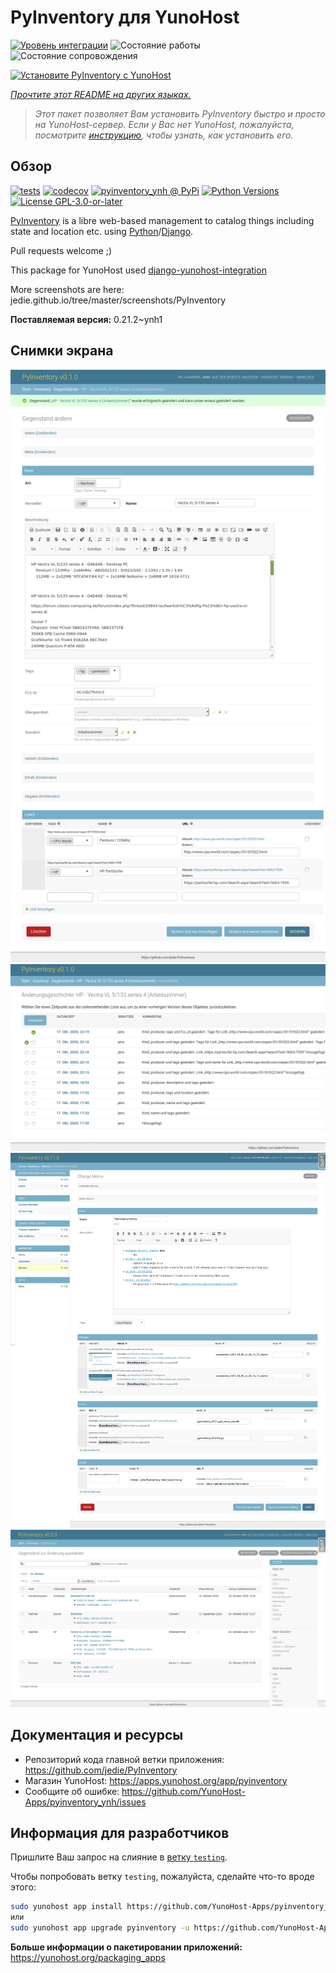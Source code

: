<!--
Важно: этот README был автоматически сгенерирован <https://github.com/YunoHost/apps/tree/master/tools/readme_generator>
Он НЕ ДОЛЖЕН редактироваться вручную.
-->

# PyInventory для YunoHost

[![Уровень интеграции](https://apps.yunohost.org/badge/integration/pyinventory)](https://ci-apps.yunohost.org/ci/apps/pyinventory/)
![Состояние работы](https://apps.yunohost.org/badge/state/pyinventory)
![Состояние сопровождения](https://apps.yunohost.org/badge/maintained/pyinventory)

[![Установите PyInventory с YunoHost](https://install-app.yunohost.org/install-with-yunohost.svg)](https://install-app.yunohost.org/?app=pyinventory)

*[Прочтите этот README на других языках.](./ALL_README.md)*

> *Этот пакет позволяет Вам установить PyInventory быстро и просто на YunoHost-сервер.*
> *Если у Вас нет YunoHost, пожалуйста, посмотрите [инструкцию](https://yunohost.org/install), чтобы узнать, как установить его.*

## Обзор

[![tests](https://github.com/YunoHost-Apps/pyinventory_ynh/actions/workflows/tests.yml/badge.svg?branch=main)](https://github.com/YunoHost-Apps/pyinventory_ynh/actions/workflows/tests.yml)
[![codecov](https://codecov.io/github/jedie/pyinventory_ynh/branch/main/graph/badge.svg)](https://app.codecov.io/github/jedie/pyinventory_ynh)
[![pyinventory_ynh @ PyPi](https://img.shields.io/pypi/v/pyinventory_ynh?label=pyinventory_ynh%20%40%20PyPi)](https://pypi.org/project/pyinventory_ynh/)
[![Python Versions](https://img.shields.io/pypi/pyversions/pyinventory_ynh)](https://github.com/YunoHost-Apps/pyinventory_ynh/blob/main/pyproject.toml)
[![License GPL-3.0-or-later](https://img.shields.io/pypi/l/pyinventory_ynh)](https://github.com/YunoHost-Apps/pyinventory_ynh/blob/main/LICENSE)

[PyInventory](https://github.com/jedie/PyInventory) is a libre web-based management to catalog things including state and location etc. using [Python](https://www.python.org/)/[Django](https://www.djangoproject.com/).

Pull requests welcome ;)

This package for YunoHost used [django-yunohost-integration](https://github.com/YunoHost-Apps/django_yunohost_integration)

More screenshots are here: jedie.github.io/tree/master/screenshots/PyInventory


**Поставляемая версия:** 0.21.2~ynh1

## Снимки экрана

![Снимок экрана PyInventory](./doc/screenshots/pyinventory_v010_screenshot_2.png)
![Снимок экрана PyInventory](./doc/screenshots/pyinventory_v010_screenshot_3.png)
![Снимок экрана PyInventory](./doc/screenshots/pyinventory_v0110_screenshot_memo_1.png)
![Снимок экрана PyInventory](./doc/screenshots/pyinventory_v020_screenshot_1.png)

## Документация и ресурсы

- Репозиторий кода главной ветки приложения: <https://github.com/jedie/PyInventory>
- Магазин YunoHost: <https://apps.yunohost.org/app/pyinventory>
- Сообщите об ошибке: <https://github.com/YunoHost-Apps/pyinventory_ynh/issues>

## Информация для разработчиков

Пришлите Ваш запрос на слияние в [ветку `testing`](https://github.com/YunoHost-Apps/pyinventory_ynh/tree/testing).

Чтобы попробовать ветку `testing`, пожалуйста, сделайте что-то вроде этого:

```bash
sudo yunohost app install https://github.com/YunoHost-Apps/pyinventory_ynh/tree/testing --debug
или
sudo yunohost app upgrade pyinventory -u https://github.com/YunoHost-Apps/pyinventory_ynh/tree/testing --debug
```

**Больше информации о пакетировании приложений:** <https://yunohost.org/packaging_apps>
